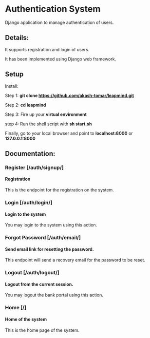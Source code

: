 # Authentication System

Django application to manage authentication of users.

## Details: 

It supports registration and login of users.

It has been implemented using Django web framework. 

## Setup

Install:

Step 1: **git clone https://github.com/akash-tomar/leapmind.git**

Step 2: **cd leapmind**

Step 3: Fire up your **virtual environment**

step 4: Run the shell script with **sh start.sh**

Finally, go to your local browser and point to **localhost:8000** or **127.0.0.1:8000**


## Documentation:

### Register [/auth/signup/]

#### Registration 

This is the endpoint for the registration on the system.


### Login [/auth/login/]

#### Login to the system

You may login to the system using this action.


### Forgot Password [/auth/email/]

#### Send email link for resetting the password.

This endpoint will send a recovery email for the password to be reset.


### Logout [/auth/logout/]

#### Logout from the current session.

You may logout the bank portal using this action. 


### Home [/]

#### Home of the system

This is the home page of the system.